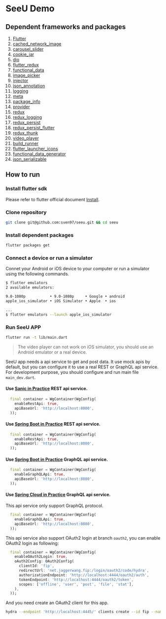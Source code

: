 # SeeU Demo

## Dependent frameworks and packages

1. [Flutter](https://flutter.dev/)
1. [cached_network_image](https://pub.dev/packages/cached_network_image)
1. [carousel_slider](https://pub.dev/packages/carousel_slider)
1. [cookie_jar](https://pub.dev/packages/cookie_jar)
1. [dio](https://pub.dev/packages/dio)
1. [flutter_redux](https://pub.dev/packages/flutter_redux)
1. [functional_data](https://pub.dev/packages/functional_data)
1. [image_picker](https://pub.dev/packages/image_picker)
1. [injector](https://pub.dev/packages/injector)
1. [json_annotation](https://pub.dev/packages/json_annotation)
1. [logging](https://pub.dev/packages/logging)
1. [meta](https://pub.dev/packages/meta)
1. [package_info](https://pub.dev/packages/package_info)
1. [provider](https://pub.dev/packages/provider)
1. [redux](https://pub.dev/packages/redux)
1. [redux_logging](https://pub.dev/packages/redux_logging)
1. [redux_persist](https://pub.dev/packages/redux_persist)
1. [redux_persist_flutter](https://pub.dev/packages/redux_persist_flutter)
1. [redux_thunk](https://pub.dev/packages/redux_thunk)
1. [video_player](https://pub.dev/packages/video_player)
1. [build_runner](https://pub.dev/packages/build_runner)
1. [flutter_launcher_icons](https://pub.dev/packages/flutter_launcher_icons)
1. [functional_data_generator](https://pub.dev/packages/functional_data_generator)
1. [json_serializable](https://pub.dev/packages/json_serializable)

## How to run

### Install flutter sdk

Please refer to flutter official document [Install](https://flutter.dev/docs/get-started/install).

### Clone repository

```bash
git clone git@github.com:sven97/seeu.git && cd seeu
```

### Install dependent packages

```bash
flutter packages get
```

### Connect a device or run a simulator

Connet your Android or iOS device to your computer or run a simulator using the following commands.

```bash
$ flutter emulators
2 available emulators:

9.0-1080p           • 9.0-1080p     • Google • android
apple_ios_simulator • iOS Simulator • Apple  • ios

...
$ flutter emulators --launch apple_ios_simulator
```

### Run SeeU APP

```bash
flutter run -t lib/main.dart
```

> The video player can not work on iOS simulator, you should use an Android emulator or a real device.

SeeU app needs a api service to get and post data. It use mock apis by default, but you can configure it to use a real REST or GraphQL api service. For development purpose, you should configure and run main file `main_dev.dart`.

#### Use [Sanic in Practice](https://github.com/jaggerwang/sanic-in-practice) REST api service.

```dart
  final container = WgContainer(WgConfig(
    enableRestApi: true,
    apiBaseUrl: 'http://localhost:8000',
  ));
```

#### Use [Spring Boot in Practice](https://github.com/jaggerwang/spring-boot-in-practice) REST api service.

```dart
  final container = WgContainer(WgConfig(
    enableRestApi: true,
    apiBaseUrl: 'http://localhost:8080',
  ));
```

#### Use [Spring Boot in Practice](https://github.com/jaggerwang/spring-boot-in-practice) GraphQL api service.

```dart
  final container = WgContainer(WgConfig(
    enableGraphQLApi: true,
    apiBaseUrl: 'http://localhost:8080',
  ));
```

#### Use [Spring Cloud in Practice](https://github.com/jaggerwang/spring-cloud-in-practice) GraphQL api service.

This api service only support GraphQL protocol.

```dart
  final container = WgContainer(WgConfig(
    enableGraphQLApi: true,
    apiBaseUrl: 'http://localhost:8080',
  ));
```

This api service also support OAuth2 login at branch `oauth2`, you can enable OAuth2 login as following:

```dart
  final container = WgContainer(WgConfig(
    enableOAuth2Login: true,
    oAuth2Config: OAuth2Config(
      clientId: 'fip',
      redirectUrl: 'net.jaggerwang.fip:/login/oauth2/code/hydra',
      authorizationEndpoint: 'http://localhost:4444/oauth2/auth',
      tokenEndpoint: 'http://localhost:4444/oauth2/token',
      scopes: ['offline', 'user', 'post', 'file', 'stat'],
    ),
  ));
```

And you need create an OAuth2 client for this app.

```bash
hydra --endpoint 'http://localhost:4445/' clients create --id fip --name 'Flutter in Practice' --grant-types authorization_code,refresh_token --response-types token,code --scope offline,user,post,file,stat --token-endpoint-auth-method none --callbacks 'net.jaggerwang.fip:/login/oauth2/code/hydra'
```

